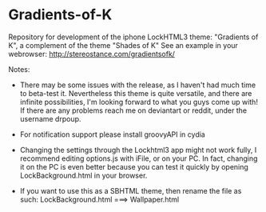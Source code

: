 Gradients-of-K
==============

Repository for development of the iphone LockHTML3 theme: "Gradients of K", a complement of the theme "Shades of K"
See an example in your webrowser: http://stereostance.com/gradientsofk/

Notes:

- There may be some issues with the release, as I haven't had much time to beta-test it. Nevertheless this theme is quite versatile, and there are infinite possibilities, I'm looking forward to what you guys come up with! If there are any problems reach me on deviantart or reddit, under the username drpoup. 

- For notification support please install groovyAPI in cydia

- Changing the settings through the Lockhtml3 app might not work fully, I recommend editing options.js with iFile, or on your PC. In fact, changing it on the PC is even better because you can test it quickly by opening LockBackground.html in your browser.

- If you want to use this as a SBHTML theme, then rename the file as such:
LockBackground.html ===> Wallpaper.html
